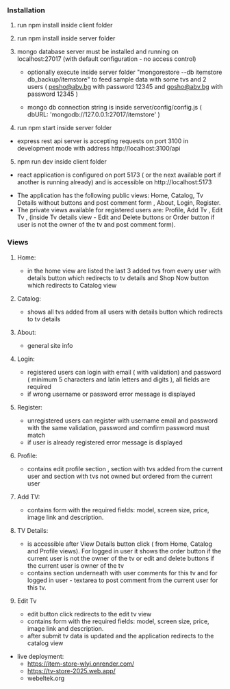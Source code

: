 ### Installation

1. run npm install inside client folder
2. run npm install inside server folder
3. mongo database server must be installed and running on localhost:27017 (with default configuration - no access control)
    - optionally execute inside server folder "mongorestore --db itemstore db_backup/itemstore" to feed sample data with some tvs and 2 users ( pesho@abv.bg with password 12345 and gosho@abv.bg with password 12345 ) 

    - mongo db connection string is inside server/config/config.js ( dbURL: 'mongodb://127.0.0.1:27017/itemstore' )

4. run npm start inside server folder
 - express rest api server is accepting requests on port 3100 in development mode with address http://localhost:3100/api
5. npm run dev inside client folder
 - react application is configured on port 5173 ( or the next available port if another is running already) and is accessible on http://localhost:5173 

* The application has the following public views: Home, Catalog, Tv Details without buttons and post comment form , About, Login, Register.
* The private views available for registered users are: Profile, Add Tv , Edit Tv , (inside Tv details view - Edit and Delete buttons or Order button if user is not the owner of the tv and post comment form).

### Views
1. Home: 
    - in the home view are listed the last 3 added tvs from every user with details button
    which redirects to tv details and Shop Now button which redirects to Catalog view

2. Catalog:
    - shows all tvs added from all users with details button which redirects to tv details

3. About: 
    - general site info

4. Login:
    - registered users can login with email ( with validation) and password 
    ( minimum 5 characters and latin letters and digits ), all fields are required
    - if wrong username or password error message is displayed

5. Register:
    - unregistered users can register with username email and password with the same 
    validation, password and comfirm password must match
    - if user is already registered error message is displayed

6. Profile:
    - contains edit profile section , section with tvs added from the current user
    and section with tvs not owned but ordered from the current user

7. Add TV:
    - contains form with the required fields: model, screen size, price, image link
    and description. 

8. TV Details:
    - is accessible after View Details button click ( from Home, Catalog and Profile views). For logged in user it shows the order button if the current user is not the owner of the tv or edit and delete buttons if the
    current user is owner of the tv
    - contains section underneath with user comments for this tv and for logged in user - textarea to post comment from the current user for this tv.
9. Edit Tv
    - edit button click redirects to the edit tv view
    - contains form with the required fields: model, screen size, price, image link
    and description. 
    - after submit tv data is updated and the application redirects to the catalog view

* live deployment: 
    - https://item-store-wlyi.onrender.com/
    - https://tv-store-2025.web.app/
    - webeltek.org

